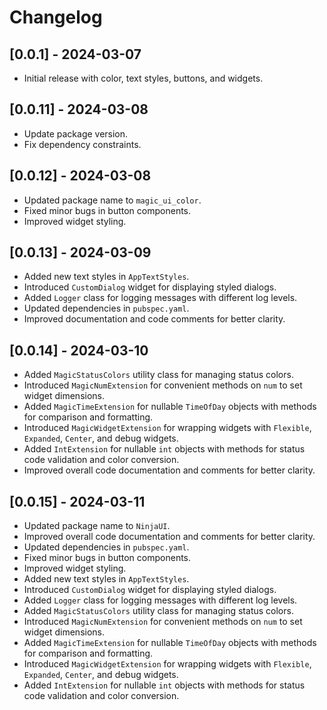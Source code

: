 # Changelog

## [0.0.1] - 2024-03-07
- Initial release with color, text styles, buttons, and widgets.


## [0.0.11] - 2024-03-08
- Update package version.
- Fix dependency constraints.


## [0.0.12] - 2024-03-08
- Updated package name to `magic_ui_color`.
- Fixed minor bugs in button components.
- Improved widget styling.

## [0.0.13] - 2024-03-09
- Added new text styles in `AppTextStyles`.
- Introduced `CustomDialog` widget for displaying styled dialogs.
- Added `Logger` class for logging messages with different log levels.
- Updated dependencies in `pubspec.yaml`.
- Improved documentation and code comments for better clarity.

## [0.0.14] - 2024-03-10
- Added `MagicStatusColors` utility class for managing status colors.
- Introduced `MagicNumExtension` for convenient methods on `num` to set widget dimensions.
- Added `MagicTimeExtension` for nullable `TimeOfDay` objects with methods for comparison and formatting.
- Introduced `MagicWidgetExtension` for wrapping widgets with `Flexible`, `Expanded`, `Center`, and debug widgets.
- Added `IntExtension` for nullable `int` objects with methods for status code validation and color conversion.
- Improved overall code documentation and comments for better clarity.

## [0.0.15] - 2024-03-11
- Updated package name to `NinjaUI`.
- Improved overall code documentation and comments for better clarity.
- Updated dependencies in `pubspec.yaml`.
- Fixed minor bugs in button components.
- Improved widget styling.
- Added new text styles in `AppTextStyles`.
- Introduced `CustomDialog` widget for displaying styled dialogs.
- Added `Logger` class for logging messages with different log levels.
- Added `MagicStatusColors` utility class for managing status colors.
- Introduced `MagicNumExtension` for convenient methods on `num` to set widget dimensions.
- Added `MagicTimeExtension` for nullable `TimeOfDay` objects with methods for comparison and formatting.
- Introduced `MagicWidgetExtension` for wrapping widgets with `Flexible`, `Expanded`, `Center`, and debug widgets.
- Added `IntExtension` for nullable `int` objects with methods for status code validation and color conversion.
